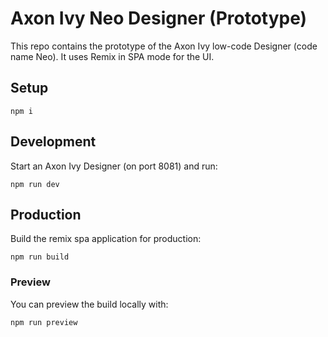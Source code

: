 # Axon Ivy Neo Designer (Prototype)

This repo contains the prototype of the Axon Ivy low-code Designer (code name Neo).
It uses Remix in SPA mode for the UI.

## Setup

```shellscript
npm i
```

## Development

Start an Axon Ivy Designer (on port 8081) and run:

```shellscript
npm run dev
```

## Production

Build the remix spa application for production:

```shellscript
npm run build
```

### Preview

You can preview the build locally with:

```shellscript
npm run preview
```
